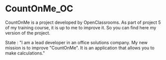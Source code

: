 # CountOnMe_OC

CountOnMe is a project developed by OpenClassrooms.
As part of project 5 of my training course, it is up to me to improve it. 
So you can find here my version of the project.

State : "I am a lead developer in an office solutions company.
My new mission is to improve "CountOnMe". It is an application that allows you to make calculations."
